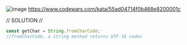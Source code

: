 ![image](https://github.com/user-attachments/assets/1fad85ac-90bd-4cc7-80a0-31094d027164)
https://www.codewars.com/kata/55ad04714f0b468e8200001c

// SOLUTION //
```javascript
const getChar = String.fromCharCode;
//fromCharCode, a string method returns UTF-16 codes

```
